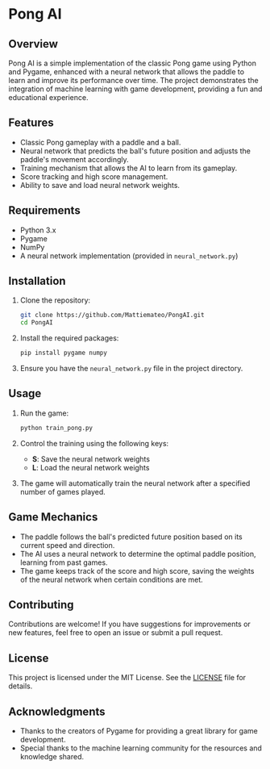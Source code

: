# Pong AI

## Overview
Pong AI is a simple implementation of the classic Pong game using Python and Pygame, enhanced with a neural network that allows the paddle to learn and improve its performance over time. The project demonstrates the integration of machine learning with game development, providing a fun and educational experience.

## Features
- Classic Pong gameplay with a paddle and a ball.
- Neural network that predicts the ball's future position and adjusts the paddle's movement accordingly.
- Training mechanism that allows the AI to learn from its gameplay.
- Score tracking and high score management.
- Ability to save and load neural network weights.

## Requirements
- Python 3.x
- Pygame
- NumPy
- A neural network implementation (provided in `neural_network.py`)

## Installation
1. Clone the repository:
   ```bash
   git clone https://github.com/Mattiemateo/PongAI.git
   cd PongAI
   ```

2. Install the required packages:
   ```bash
   pip install pygame numpy
   ```

3. Ensure you have the `neural_network.py` file in the project directory.

## Usage
1. Run the game:
   ```bash
   python train_pong.py
   ```

2. Control the training using the following keys:
   - **S**: Save the neural network weights
   - **L**: Load the neural network weights

3. The game will automatically train the neural network after a specified number of games played.

## Game Mechanics
- The paddle follows the ball's predicted future position based on its current speed and direction.
- The AI uses a neural network to determine the optimal paddle position, learning from past games.
- The game keeps track of the score and high score, saving the weights of the neural network when certain conditions are met.

## Contributing
Contributions are welcome! If you have suggestions for improvements or new features, feel free to open an issue or submit a pull request.

## License
This project is licensed under the MIT License. See the [LICENSE](LICENSE) file for details.

## Acknowledgments
- Thanks to the creators of Pygame for providing a great library for game development.
- Special thanks to the machine learning community for the resources and knowledge shared.
